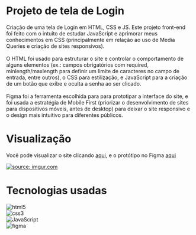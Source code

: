 # Projeto de tela de Login
 Criação de uma tela de Login em HTML, CSS e JS. Este projeto front-end foi feito com o intuito de estudar JavaScript e aprimorar meus conhecimentos em CSS (principalmente em relação ao uso de Media Queries e criação de sites responsivos). <br> <br>
 O HTML foi usado para estruturar o site e controlar o comportamento de alguns elementos (ex.: campos obrigatórios com required, minlength/maxlength para definir um limite de caracteres no campo de entrada, entre outros), o CSS para estilização, e JavaScript para a criação de um botão que exibe e oculta a senha ao ser clicado. <br> <br>
Figma foi a ferramenta escolhida para para prototipar a interface do site, e foi usada a estratégia de Mobile First (priorizar o desenvolvimento de sites para dispositivos móveis, antes de desktop) para deixar o site responsivo e o design mais intuitivo para diferentes públicos.

# Visualização

<p>
  
  Você pode visualizar o site clicando [aqui](https://login-nine-red.vercel.app/?fbclid=IwAR1a6ZS6EuXpsC03hf0C71sQ6IEJVwTIOc06KhojF2_w8M1SKbc3yoBFs4U), e o protótipo no Figma [aqui](https://www.figma.com/file/kSGK9o9s6YdB0nfhsNFgmq/Prototipo?type=design&node-id=0%3A1&mode=design&t=Lb9FlInCNKcaIDiJ-1)
  
</p>
<a href="https://imgur.com/Dx1e1Ht"><img src="https://i.imgur.com/Dx1e1Ht.jpg" title="source: imgur.com" /></a>

# Tecnologias usadas

<p align="center">
 
  <img src="https://img.shields.io/badge/HTML5-E34F26?style=for-the-badge&logo=html5&logoColor=white" alt="html5"> <br>
  <img src="https://img.shields.io/badge/CSS3-1572B6?style=for-the-badge&logo=css3&logoColor=white" alt="css3"> <br>
  <img src="https://img.shields.io/badge/JavaScript-F7DF1E?style=for-the-badge&logo=javascript&logoColor=black" alt="JavaScript"> <br>
  <img src="https://img.shields.io/badge/Figma-F24E1E?style=for-the-badge&logo=figma&logoColor=white" alt="figma">
</p>
